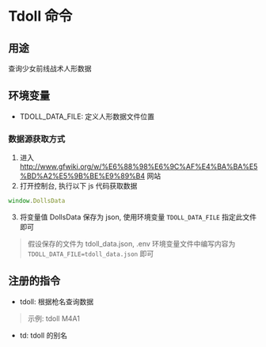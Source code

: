 # Tdoll 命令

## 用途

查询少女前线战术人形数据

## 环境变量

- TDOLL_DATA_FILE: 定义人形数据文件位置

### 数据源获取方式

1. 进入 http://www.gfwiki.org/w/%E6%88%98%E6%9C%AF%E4%BA%BA%E5%BD%A2%E5%9B%BE%E9%89%B4 网站
2. 打开控制台, 执行以下 js 代码获取数据
```js
window.DollsData
```
3. 将变量值 DollsData 保存为 json, 使用环境变量 `TDOLL_DATA_FILE` 指定此文件即可

> 假设保存的文件为 tdoll_data.json, .env 环境变量文件中编写内容为 `TDOLL_DATA_FILE=tdoll_data.json` 即可

## 注册的指令

- tdoll: 根据枪名查询数据
> 示例: tdoll M4A1
- td: tdoll 的别名

